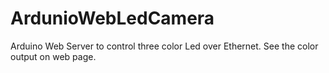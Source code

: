 # ArdunioWebLedCamera
Arduino Web Server to control three color Led over Ethernet. See the color output on web page.
